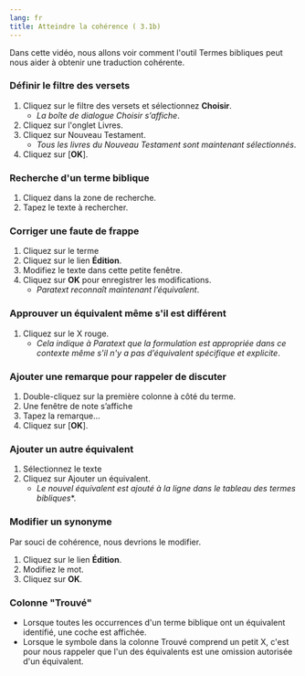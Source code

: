 ```yaml
---
lang: fr
title: Atteindre la cohérence ( 3.1b)
---
```

Dans cette vidéo, nous allons voir comment l'outil Termes bibliques peut nous aider à obtenir une traduction cohérente.

### Définir le filtre des versets

1.  Cliquez sur le filtre des versets et sélectionnez **Choisir**.  
     -  *La boîte de dialogue Choisir s’affiche*.
1.  Cliquez sur l'onglet Livres.
1.  Cliquez sur Nouveau Testament.
     -  *Tous les livres du Nouveau Testament sont maintenant sélectionnés*.
1.  Cliquez sur [**OK**].

### Recherche d'un terme biblique

1.  Cliquez dans la zone de recherche.
1.  Tapez le texte à rechercher.

### Corriger une faute de frappe

1.  Cliquez sur le terme
2.  Cliquez sur le lien **Édition**.
3.  Modifiez le texte dans cette petite fenêtre.
4.  Cliquez sur **OK** pour enregistrer les modifications.  
     -  *Paratext reconnaît maintenant l’équivalent*.

### Approuver un équivalent même s'il est différent

1.  Cliquez sur le X rouge.  
     -  *Cela indique à Paratext que la formulation est appropriée dans ce contexte même s'il n'y a pas d’équivalent spécifique et explicite*.

### Ajouter une remarque pour rappeler de discuter

1.  Double-cliquez sur la première colonne à côté du terme.
1.  Une fenêtre de note s’affiche
1.  Tapez la remarque…
1.  Cliquez sur [**OK**].

### Ajouter un autre équivalent

1.  Sélectionnez le texte
1.  Cliquez sur Ajouter un équivalent.
     -  *Le nouvel équivalent est ajouté à la ligne dans le tableau des termes bibliques**.

### Modifier un synonyme

Par souci de cohérence, nous devrions le modifier.

1.  Cliquez sur le lien  **Édition**.
1.  Modifiez le mot.
1.  Cliquez sur **OK**.

### Colonne "Trouvé"

-  Lorsque toutes les occurrences d'un terme biblique ont un équivalent identifié, une coche est affichée.
-  Lorsque le symbole dans la colonne Trouvé comprend un petit X, c'est pour nous rappeler que l'un des équivalents est une omission autorisée d'un équivalent.

